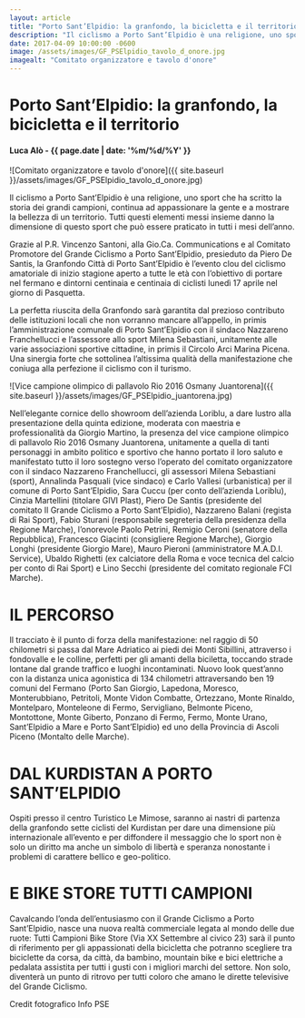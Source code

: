 ```yaml
---
layout: article
title: "Porto Sant’Elpidio: la granfondo, la bicicletta e il territorio"
description: "Il ciclismo a Porto Sant’Elpidio è una religione, uno sport che ha scritto la storia dei grandi campioni, continua ad appassionare la gente e a mostrare la bellezza di un territorio. Tutti questi elementi messi insieme danno la dimensione di questo sport che può essere praticato in tutti i mesi dell’anno."
date: 2017-04-09 10:00:00 -0600
image: /assets/images/GF_PSElpidio_tavolo_d_onore.jpg
imagealt: "Comitato organizzatore e tavolo d'onore"
---
```


# Porto Sant’Elpidio: la granfondo, la bicicletta e il territorio

#### Luca Alò - {{ page.date | date: '%m/%d/%Y' }}

![Comitato organizzatore e tavolo d'onore]({{ site.baseurl }}/assets/images/GF_PSElpidio_tavolo_d_onore.jpg)

Il ciclismo a Porto Sant’Elpidio è una religione, uno sport che ha scritto la storia dei grandi campioni, continua ad appassionare la gente e a mostrare la bellezza di un territorio. Tutti questi elementi messi insieme danno la dimensione di questo sport che può essere praticato in tutti i mesi dell’anno.

Grazie al P.R. Vincenzo Santoni, alla Gio.Ca. Communications e al Comitato Promotore del Grande Ciclismo a Porto Sant’Elpidio, presieduto da Piero De Santis, la Granfondo Città di Porto Sant’Elpidio è l’evento clou del ciclismo amatoriale di inizio stagione aperto a tutte le età con l’obiettivo di portare nel fermano e dintorni centinaia e centinaia di ciclisti lunedì 17 aprile nel giorno di Pasquetta.

La perfetta riuscita della Granfondo sarà garantita dal prezioso contributo delle istituzioni locali che non vorranno mancare all’appello, in primis l’amministrazione comunale di Porto Sant’Elpidio con il sindaco Nazzareno Franchellucci e l’assessore allo sport Milena Sebastiani, unitamente alle varie associazioni sportive cittadine, in primis il Circolo Arci Marina Picena. Una sinergia forte che sottolinea l’altissima qualità della manifestazione che coniuga alla perfezione il ciclismo con il turismo.

![Vice campione olimpico di pallavolo Rio 2016 Osmany Juantorena]({{ site.baseurl }}/assets/images/GF_PSElpidio_juantorena.jpg)

Nell’elegante cornice dello showroom dell’azienda Loriblu, a dare lustro alla presentazione della quinta edizione, moderata con maestria e professionalità da Giorgio Martino, la presenza del vice campione olimpico di pallavolo Rio 2016 Osmany Juantorena, unitamente a quella di tanti personaggi in ambito politico e sportivo che hanno portato il loro saluto e manifestato tutto il loro sostegno verso l’operato del comitato organizzatore con il sindaco Nazzareno Franchellucci, gli assessori Milena Sebastiani (sport), Annalinda Pasquali (vice sindaco) e Carlo Vallesi (urbanistica) per il comune di Porto Sant’Elpidio, Sara Cuccu (per conto dell’azienda Loriblu), Cinzia Martellini (titolare GIVI Plast), Piero De Santis (presidente del comitato Il Grande Ciclismo a Porto Sant’Elpidio), Nazzareno Balani (regista di Rai Sport), Fabio Sturani (responsabile segreteria della presidenza della Regione Marche), l’onorevole Paolo Petrini, Remigio Ceroni (senatore della Repubblica), Francesco Giacinti (consigliere Regione Marche), Giorgio Longhi (presidente Giorgio Mare), Mauro Pieroni (amministratore M.A.D.I. Service), Ubaldo Righetti (ex calciatore della Roma e voce tecnica del calcio per conto di Rai Sport) e Lino Secchi (presidente del comitato regionale FCI Marche).

# IL PERCORSO

Il tracciato è il punto di forza della manifestazione: nel raggio di 50 chilometri si passa dal Mare Adriatico ai piedi dei Monti Sibillini, attraverso i fondovalle e le colline, perfetti per gli amanti della biciletta, toccando strade lontane dal grande traffico e luoghi incontaminati. Nuovo look quest’anno con la distanza unica agonistica di 134 chilometri attraversando ben 19 comuni del Fermano (Porto San Giorgio, Lapedona, Moresco, Monterubbiano, Petritoli, Monte Vidon Combatte, Ortezzano, Monte Rinaldo, Montelparo, Monteleone di Fermo, Servigliano, Belmonte Piceno, Montottone, Monte Giberto, Ponzano di Fermo, Fermo, Monte Urano, Sant’Elpidio a Mare e Porto Sant’Elpidio) ed uno della Provincia di Ascoli Piceno (Montalto delle Marche).

# DAL KURDISTAN A PORTO SANT’ELPIDIO

Ospiti presso il centro Turistico Le Mimose, saranno ai nastri di partenza della granfondo sette ciclisti del Kurdistan per dare una dimensione più internazionale all’evento e per diffondere il messaggio che lo sport non è solo un diritto ma anche un simbolo di libertà e speranza nonostante i problemi di carattere bellico e geo-politico. 

# E BIKE STORE TUTTI CAMPIONI

Cavalcando l’onda dell’entusiasmo con il Grande Ciclismo a Porto Sant’Elpidio, nasce una nuova realtà commerciale legata al mondo delle due ruote: Tutti Campioni Bike Store (Via XX Settembre al civico 23) sarà il punto di riferimento per gli appassionati della bicicletta che potranno scegliere tra biciclette da corsa, da città, da bambino, mountain bike e bici elettriche a pedalata assistita per tutti i gusti con i migliori marchi del settore. Non solo, diventerà un punto di ritrovo per tutti coloro che amano le dirette televisive del Grande Ciclismo.

Credit fotografico Info PSE